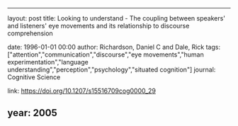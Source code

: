---
layout: post
title: Looking to understand - The coupling between speakers' and listeners' eye movements and its relationship to discourse comprehension

date: 1996-01-01 00:00
author: Richardson, Daniel C and Dale, Rick
tags: ["attention","communication","discourse","eye movements","human experimentation","language understanding","perception","psychology","situated cognition"]
journal: Cognitive Science

link: https://doi.org/10.1207/s15516709cog0000_29

year: 2005
----